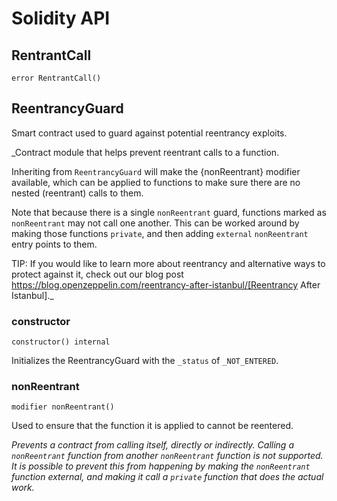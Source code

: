 # Solidity API

## RentrantCall

```solidity
error RentrantCall()
```

## ReentrancyGuard

Smart contract used to guard against potential reentrancy exploits.

_Contract module that helps prevent reentrant calls to a function.

Inheriting from `ReentrancyGuard` will make the {nonReentrant} modifier
available, which can be applied to functions to make sure there are no nested
(reentrant) calls to them.

Note that because there is a single `nonReentrant` guard, functions marked as
`nonReentrant` may not call one another. This can be worked around by making
those functions `private`, and then adding `external` `nonReentrant` entry
points to them.

TIP: If you would like to learn more about reentrancy and alternative ways
to protect against it, check out our blog post
https://blog.openzeppelin.com/reentrancy-after-istanbul/[Reentrancy After Istanbul]._

### constructor

```solidity
constructor() internal
```

Initializes the ReentrancyGuard with the `_status` of `_NOT_ENTERED`.

### nonReentrant

```solidity
modifier nonReentrant()
```

Used to ensure that the function it is applied to cannot be reentered.

_Prevents a contract from calling itself, directly or indirectly.
Calling a `nonReentrant` function from another `nonReentrant`
function is not supported. It is possible to prevent this from happening
by making the `nonReentrant` function external, and making it call a
`private` function that does the actual work._

